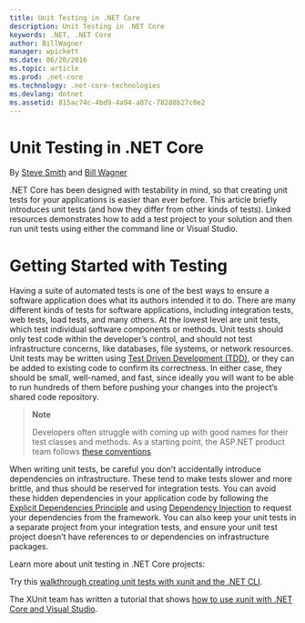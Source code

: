 ```yaml
---
title: Unit Testing in .NET Core
description: Unit Testing in .NET Core
keywords: .NET, .NET Core
author: BillWagner
manager: wpickett
ms.date: 06/20/2016
ms.topic: article
ms.prod: .net-core
ms.technology: .net-core-technologies
ms.devlang: dotnet
ms.assetid: 815ac74c-4bd9-4a94-a87c-78288b27c0e2
---
```


# Unit Testing in .NET Core

By [Steve Smith](http://ardalis.com) and [Bill Wagner](https://github.com/BillWagner)

.NET Core has been designed with testability in mind, so that creating
unit tests for your applications is easier than ever before. This article
briefly introduces unit tests (and how they differ from other kinds of tests).
Linked resources demonstrates how to add a test project to your solution and
then run unit tests using either the command line or Visual Studio.

# Getting Started with Testing
 
Having a suite of automated tests is one of the best ways to ensure a
software application does what its authors intended it to do. There are
many different kinds of tests for software applications, including integration
tests, web tests, load tests, and many others. At the lowest level are
unit tests, which test individual software components or methods. Unit
tests should only test code within the developer’s control, and should
not test infrastructure concerns, like databases, file systems, or
network resources. Unit tests may be written using
[Test Driven Development (TDD)](http://deviq.com/test-driven-development/),
or they can be added to existing code to confirm its correctness. In
either case, they should be small, well-named, and fast, since ideally
you will want to be able to run hundreds of them before pushing your
changes into the project’s shared code repository.

> **Note**
>
> Developers often struggle with coming up with good names for their
> test classes and methods. As a starting point, the ASP.NET product
> team follows
> [these conventions](https://github.com/aspnet/Home/wiki/Engineering-guidelines#unit-tests-and-functional-tests)

When writing unit tests, be careful you don’t accidentally introduce
dependencies on infrastructure. These tend to make tests slower and
more brittle, and thus should be reserved for integration tests. You
can avoid these hidden dependencies in your application code by following
the [Explicit Dependencies Principle](http://deviq.com/explicit-dependencies-principle/)
and using [Dependency Injection](https://docs.asp.net/en/latest/fundamentals/dependency-injection.html)
to request your dependencies from the framework. You can also keep your
unit tests in a separate project from your integration tests, and ensure
your unit test project doesn’t have references to or dependencies on
infrastructure packages.

Learn more about unit testing in .NET Core projects:

Try this [walkthrough creating unit tests with xunit and the .NET CLI](unit-testing-with-dotnet-test.md).

The XUnit team has written a tutorial that shows
[how to use xunit with .NET Core and Visual Studio](http://xunit.github.io/docs/getting-started-dotnet-core.html).
